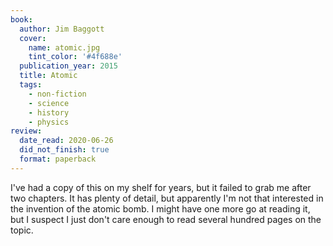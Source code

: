 ```yaml
---
book:
  author: Jim Baggott
  cover:
    name: atomic.jpg
    tint_color: '#4f688e'
  publication_year: 2015
  title: Atomic
  tags:
    - non-fiction
    - science
    - history
    - physics
review:
  date_read: 2020-06-26
  did_not_finish: true
  format: paperback
---
```


I've had a copy of this on my shelf for years, but it failed to grab me after two chapters.
It has plenty of detail, but apparently I'm not that interested in the invention of the atomic bomb.
I might have one more go at reading it, but I suspect I just don't care enough to read several hundred pages on the topic.